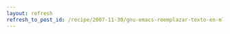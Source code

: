 ```yaml
---
layout: refresh
refresh_to_post_id: /recipe/2007-11-30/gnu-emacs-reemplazar-texto-en-mltiples-ficheros.html
---
```

